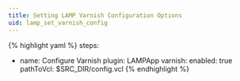 ```yaml
---
title: Setting LAMP Varnish Configuration Options
uid: lamp_set_varnish_config
---
```


{% highlight yaml %}
steps:
  - name: Configure Varnish
    plugin: LAMPApp
    varnish:
      enabled: true
      pathToVcl: $SRC_DIR/config.vcl
{% endhighlight %}
